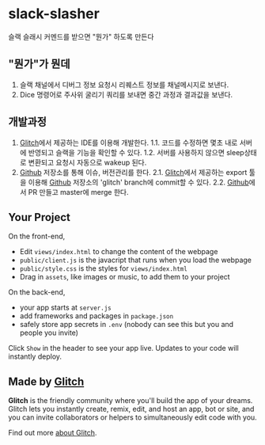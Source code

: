 # slack-slasher

슬랙 슬래시 커멘드를 받으면 "뭔가" 하도록 만든다

## "뭔가"가 뭔데

1. 슬랙 채널에서 디버그 정보 요청시 리퀘스트 정보를 채널메시지로 보낸다.
2. Dice 명령어로 주사위 굴리기 쿼리를 보내면 중간 과정과 결과값을 보낸다.

## 개발과정

1. [Glitch]에서 제공하는 IDE를 이용해 개발한다.
1.1. 코드를 수정하면 몇초 내로 서버에 반영되고 슬랙을 기능을 확인할 수 있다.
1.2. 서버를 사용하지 않으면 sleep상태로 변환되고 요청시 자동으로 wakeup 된다.
2. [Github] 저장소를 통해 이슈, 버전관리를 한다.
2.1. [Glitch]에서 제공하는 export 툴을 이용해 [Github] 저장소의 'glitch' branch에 commit할 수 있다.
2.2. [Github]에서 PR 만들고 master에 merge 한다.

## Your Project

On the front-end,

- Edit `views/index.html` to change the content of the webpage
- `public/client.js` is the javacript that runs when you load the webpage
- `public/style.css` is the styles for `views/index.html`
- Drag in `assets`, like images or music, to add them to your project

On the back-end,

- your app starts at `server.js`
- add frameworks and packages in `package.json`
- safely store app secrets in `.env` (nobody can see this but you and people you invite)

Click `Show` in the header to see your app live. Updates to your code will instantly deploy.


## Made by [Glitch](https://glitch.com/)

**Glitch** is the friendly community where you'll build the app of your dreams. Glitch lets you instantly create, remix, edit, and host an app, bot or site, and you can invite collaborators or helpers to simultaneously edit code with you.

Find out more [about Glitch](https://glitch.com/about).


[Glitch]: https://glitch.com/ "Glitch main site"
[Github]: https://github.com/xbfld/slack-slasher "Github repo for this project"

